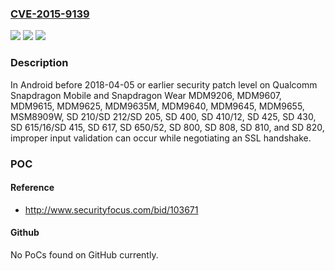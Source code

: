 ### [CVE-2015-9139](https://cve.mitre.org/cgi-bin/cvename.cgi?name=CVE-2015-9139)
![](https://img.shields.io/static/v1?label=Product&message=Snapdragon%20Mobile%2C%20Snapdragon%20Wear&color=blue)
![](https://img.shields.io/static/v1?label=Version&message=n%2Fa&color=blue)
![](https://img.shields.io/static/v1?label=Vulnerability&message=Improper%20Input%20Validation%20in%20Modem&color=brighgreen)

### Description

In Android before 2018-04-05 or earlier security patch level on Qualcomm Snapdragon Mobile and Snapdragon Wear MDM9206, MDM9607, MDM9615, MDM9625, MDM9635M, MDM9640, MDM9645, MDM9655, MSM8909W, SD 210/SD 212/SD 205, SD 400, SD 410/12, SD 425, SD 430, SD 615/16/SD 415, SD 617, SD 650/52, SD 800, SD 808, SD 810, and SD 820, improper input validation can occur while negotiating an SSL handshake.

### POC

#### Reference
- http://www.securityfocus.com/bid/103671

#### Github
No PoCs found on GitHub currently.

